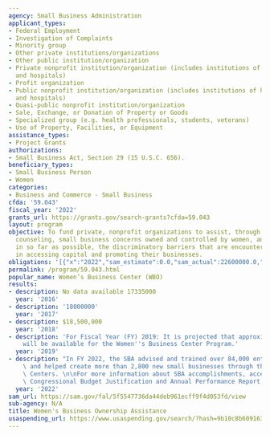 ```yaml
---
agency: Small Business Administration
applicant_types:
- Federal Employment
- Investigation of Complaints
- Minority group
- Other private institutions/organizations
- Other public institution/organization
- Private nonprofit institution/organization (includes institutions of higher education
  and hospitals)
- Profit organization
- Public nonprofit institution/organization (includes institutions of higher education
  and hospitals)
- Quasi-public nonprofit institution/organization
- Sale, Exchange, or Donation of Property or Goods
- Specialized group (e.g. health professionals, students, veterans)
- Use of Property, Facilities, or Equipment
assistance_types:
- Project Grants
authorizations:
- Small Business Act, Section 29 (15 U.S.C. 656).
beneficiary_types:
- Small Business Person
- Women
categories:
- Business and Commerce - Small Business
cfda: '59.043'
fiscal_year: '2022'
grants_url: https://grants.gov/search-grants?cfda=59.043
layout: program
objective: To fund private, nonprofit organizations to assist, through training and
  counseling, small business concerns owned and controlled by women, and to remove,
  in so far as possible, the discriminatory barriers that are encountered by women
  in accessing capital and promoting their businesses.
obligations: '[{"x":"2022","sam_estimate":0.0,"sam_actual":22600000.0,"usa_spending_actual":21392757.38},{"x":"2023","sam_estimate":27000000.0,"sam_actual":0.0,"usa_spending_actual":21065367.26},{"x":"2024","sam_estimate":27000000.0,"sam_actual":0.0,"usa_spending_actual":21289746.89}]'
permalink: /program/59.043.html
popular_name: Women’s Business Center (WBO)
results:
- description: No data available 17335000
  year: '2016'
- description: '18000000'
  year: '2017'
- description: $18,500,000
  year: '2018'
- description: 'For Fiscal Year (FY) 2019: It is projected that approximately $17million
    will be available for the Women''s Business Center Program.'
  year: '2019'
- description: "In FY 2022, the SBA advised and trained over 84,000 entrepreneurs\
    \ and helped create more than 2,800 new small businesses through the Women's Business\
    \ Centers. \n\nFor more information about SBA accomplishments, access the SBA\
    \ Congressional Budget Justification and Annual Performance Report: https://www.sba.gov/document/report-congressional-budget-justification-annual-performance-report"
  year: '2022'
sam_url: https://sam.gov/fal/5f5547736da44deb961ecff9f4d053fd/view
sub-agency: N/A
title: Women's Business Ownership Assistance
usaspending_url: https://www.usaspending.gov/search/?hash=9b10c8b6091632dc506f541602f6c527
---
```

